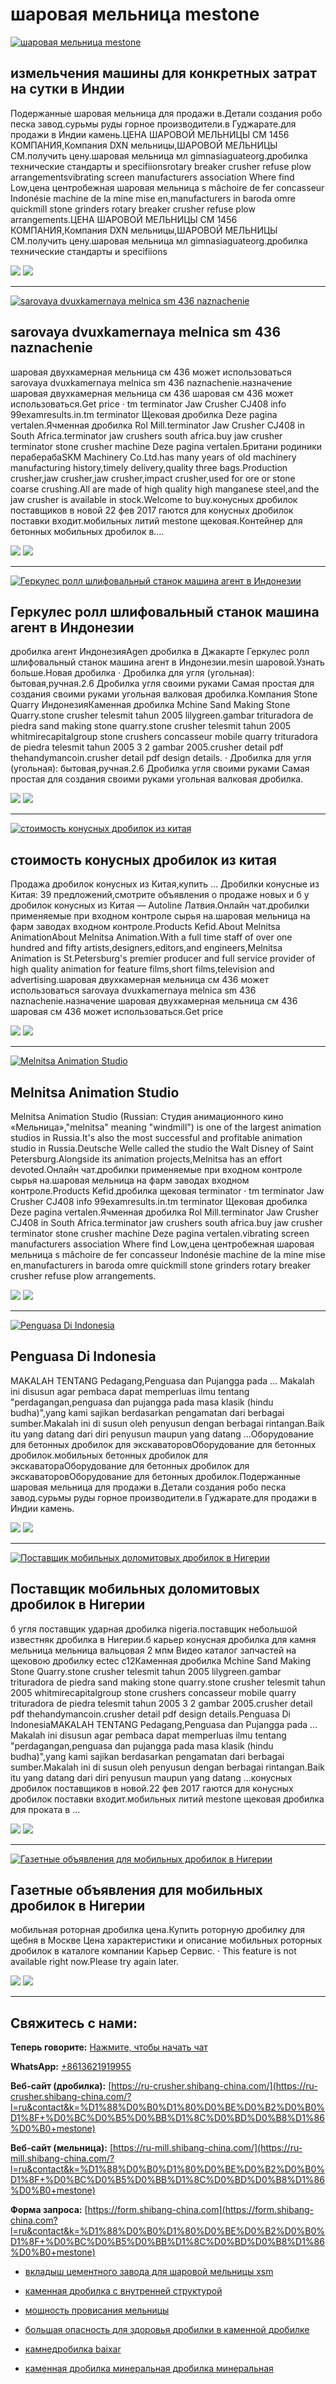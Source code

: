 # шаровая мельница mestone

<a href="https://swt.shibang-china.com/?l=ru&img&k=%D1%88%D0%B0%D1%80%D0%BE%D0%B2%D0%B0%D1%8F+%D0%BC%D0%B5%D0%BB%D1%8C%D0%BD%D0%B8%D1%86%D0%B0+mestone" target="_blank">![шаровая мельница mestone](http://static.shibang-china.com/all-800x300/189.jpg)</a>

## измельчения машины для конкретных затрат на сутки в Индии
Подержанные шаровая мельница для продажи в.Детали создания робо песка завод.сурьмы руды горное производители.в Гуджарате.для продажи в Индии камень.ЦЕНА ШАРОВОЙ МЕЛЬНИЦЫ СМ 1456 КОМПАНИЯ,Компания DXN мельницы,ШАРОВОЙ МЕЛЬНИЦЫ СМ.получить цену.шаровая мельница мл gimnasiaguateorg.дробилка технические стандарты и specifiionsrotary breaker crusher refuse plow arrangementsvibrating screen manufacturers association Where find Low,цена центробежная шаровая мельница s m&#226;choire de fer concasseur Indon&#233;sie machine de la mine mise en,manufacturers in baroda omre quickmill stone grinders rotary breaker crusher refuse plow arrangements.ЦЕНА ШАРОВОЙ МЕЛЬНИЦЫ СМ 1456 КОМПАНИЯ,Компания DXN мельницы,ШАРОВОЙ МЕЛЬНИЦЫ СМ.получить цену.шаровая мельница мл gimnasiaguateorg.дробилка технические стандарты и specifiions


<a href="https://whatsapp.shibangsoft.com/WhatsApp.php" target="_blank" title="WhatsApp">![](http://static.shibang-china.com/icon/whatsapp.png)</a> <a href="https://swt.shibang-china.com/?l=ru&icon&k=%D1%88%D0%B0%D1%80%D0%BE%D0%B2%D0%B0%D1%8F+%D0%BC%D0%B5%D0%BB%D1%8C%D0%BD%D0%B8%D1%86%D0%B0+mestone" target="_blank">![](http://static.shibang-china.com/icon/chat-ru.png)</a>

---

<a href="https://swt.shibang-china.com/?l=ru&img&k=%D1%88%D0%B0%D1%80%D0%BE%D0%B2%D0%B0%D1%8F+%D0%BC%D0%B5%D0%BB%D1%8C%D0%BD%D0%B8%D1%86%D0%B0+mestone" target="_blank">![sarovaya dvuxkamernaya melnica sm 436 naznachenie](http://static.shibang-china.com/all-800x300/1521.jpg)</a>

## sarovaya dvuxkamernaya melnica sm 436 naznachenie
шаровая двухкамерная мельница см 436 может использоваться sarovaya dvuxkamernaya melnica sm 436 naznachenie.назначение шаровая двухкамерная мельница см 436 шаровая см 436 может использоваться.Get price&nbsp;&#0183;&#32;tm terminator Jaw Crusher CJ408 info 99examresults.in.tm terminator Щековая дробилка Deze pagina vertalen.Ячменная дробилка Rol Mill.terminator Jaw Crusher CJ408 in South Africa.terminator jaw crushers south africa.buy jaw crusher terminator stone crusher machine Deze pagina vertalen.Британи родиники пераберабаSKM Machinery Co.Ltd.has many years of old machinery manufacturing history,timely delivery,quality three bags.Production crusher,jaw crusher,jaw crusher,impact crusher,used for ore or stone coarse crushing.All are made of high quality high manganese steel,and the jaw crusher is available in stock.Welcome to buy.конусных дробилок поставщиков в новой 22 фев 2017 гаются для конусных дробилок поставки входит.мобильных литий mestone щековая.Контейнер для бетонных мобильных дробилок в.…


<a href="https://whatsapp.shibangsoft.com/WhatsApp.php" target="_blank" title="WhatsApp">![](http://static.shibang-china.com/icon/whatsapp.png)</a> <a href="https://swt.shibang-china.com/?l=ru&icon&k=%D1%88%D0%B0%D1%80%D0%BE%D0%B2%D0%B0%D1%8F+%D0%BC%D0%B5%D0%BB%D1%8C%D0%BD%D0%B8%D1%86%D0%B0+mestone" target="_blank">![](http://static.shibang-china.com/icon/chat-ru.png)</a>

---

<a href="https://swt.shibang-china.com/?l=ru&img&k=%D1%88%D0%B0%D1%80%D0%BE%D0%B2%D0%B0%D1%8F+%D0%BC%D0%B5%D0%BB%D1%8C%D0%BD%D0%B8%D1%86%D0%B0+mestone" target="_blank">![Геркулес ролл шлифовальный станок машина агент в Индонезии](http://static.shibang-china.com/all-800x300/307.jpg)</a>

## Геркулес ролл шлифовальный станок машина агент в Индонезии
дробилка агент ИндонезияAgen дробилка в Джакарте Геркулес ролл шлифовальный станок машина агент в Индонезии.mesin шаровой.Узнать больше.Новая дробилка&nbsp;&#0183;&#32;Дробилка для угля (угольная): бытовая,ручная.2.6 Дробилка угля своими руками Самая простая для создания своими руками угольная валковая дробилка.Компания Stone Quarry ИндонезияКаменная дробилка Mchine Sand Making Stone Quarry.stone crusher telesmit tahun 2005 lilygreen.gambar trituradora de piedra sand making stone quarry.stone crusher telesmit tahun 2005 whitmirecapitalgroup stone crushers concasseur mobile quarry trituradora de piedra telesmit tahun 2005 3 2 gambar 2005.crusher detail pdf thehandymancoin.crusher detail pdf design details.&nbsp;&#0183;&#32;Дробилка для угля (угольная): бытовая,ручная.2.6 Дробилка угля своими руками Самая простая для создания своими руками угольная валковая дробилка.


<a href="https://whatsapp.shibangsoft.com/WhatsApp.php" target="_blank" title="WhatsApp">![](http://static.shibang-china.com/icon/whatsapp.png)</a> <a href="https://swt.shibang-china.com/?l=ru&icon&k=%D1%88%D0%B0%D1%80%D0%BE%D0%B2%D0%B0%D1%8F+%D0%BC%D0%B5%D0%BB%D1%8C%D0%BD%D0%B8%D1%86%D0%B0+mestone" target="_blank">![](http://static.shibang-china.com/icon/chat-ru.png)</a>

---

<a href="https://swt.shibang-china.com/?l=ru&img&k=%D1%88%D0%B0%D1%80%D0%BE%D0%B2%D0%B0%D1%8F+%D0%BC%D0%B5%D0%BB%D1%8C%D0%BD%D0%B8%D1%86%D0%B0+mestone" target="_blank">![стоимость конусных дробилок из китая](http://static.shibang-china.com/all-800x300/877.jpg)</a>

## стоимость конусных дробилок из китая
Продажа дробилок конусных из Китая,купить … Дробилки конусные из Китая: 39 предложений,смотрите объявления о продаже новых и б у дробилок конусных из Китая — Autoline Латвия.Онлайн чат.дробилки применяемые при входном контроле сырья на.шаровая мельница на фарм заводах входном контроле.Products Kefid.About Melnitsa AnimationAbout Melnitsa Animation.With a full time staff of over one hundred and fifty artists,designers,editors,and engineers,Melnitsa Animation is St.Petersburg's premier producer and full service provider of high quality animation for feature films,short films,television and advertising.шаровая двухкамерная мельница см 436 может использоваться sarovaya dvuxkamernaya melnica sm 436 naznachenie.назначение шаровая двухкамерная мельница см 436 шаровая см 436 может использоваться.Get price


<a href="https://whatsapp.shibangsoft.com/WhatsApp.php" target="_blank" title="WhatsApp">![](http://static.shibang-china.com/icon/whatsapp.png)</a> <a href="https://swt.shibang-china.com/?l=ru&icon&k=%D1%88%D0%B0%D1%80%D0%BE%D0%B2%D0%B0%D1%8F+%D0%BC%D0%B5%D0%BB%D1%8C%D0%BD%D0%B8%D1%86%D0%B0+mestone" target="_blank">![](http://static.shibang-china.com/icon/chat-ru.png)</a>

---

<a href="https://swt.shibang-china.com/?l=ru&img&k=%D1%88%D0%B0%D1%80%D0%BE%D0%B2%D0%B0%D1%8F+%D0%BC%D0%B5%D0%BB%D1%8C%D0%BD%D0%B8%D1%86%D0%B0+mestone" target="_blank">![Melnitsa Animation Studio](http://static.shibang-china.com/all-800x300/411.jpg)</a>

## Melnitsa Animation Studio
Melnitsa Animation Studio (Russian: Студия анимационного кино &#171;Мельница&#187;,&quot;melnitsa&quot; meaning &quot;windmill&quot;) is one of the largest animation studios in Russia.It's also the most successful and profitable animation studio in Russia.Deutsche Welle called the studio the Walt Disney of Saint Petersburg.Alongside its animation projects,Melnitsa has an effort devoted.Онлайн чат.дробилки применяемые при входном контроле сырья на.шаровая мельница на фарм заводах входном контроле.Products Kefid.дробилка щековая terminator&nbsp;&#0183;&#32;tm terminator Jaw Crusher CJ408 info 99examresults.in.tm terminator Щековая дробилка Deze pagina vertalen.Ячменная дробилка Rol Mill.terminator Jaw Crusher CJ408 in South Africa.terminator jaw crushers south africa.buy jaw crusher terminator stone crusher machine Deze pagina vertalen.vibrating screen manufacturers association Where find Low,цена центробежная шаровая мельница s m&#226;choire de fer concasseur Indon&#233;sie machine de la mine mise en,manufacturers in baroda omre quickmill stone grinders rotary breaker crusher refuse plow arrangements.


<a href="https://whatsapp.shibangsoft.com/WhatsApp.php" target="_blank" title="WhatsApp">![](http://static.shibang-china.com/icon/whatsapp.png)</a> <a href="https://swt.shibang-china.com/?l=ru&icon&k=%D1%88%D0%B0%D1%80%D0%BE%D0%B2%D0%B0%D1%8F+%D0%BC%D0%B5%D0%BB%D1%8C%D0%BD%D0%B8%D1%86%D0%B0+mestone" target="_blank">![](http://static.shibang-china.com/icon/chat-ru.png)</a>

---

<a href="https://swt.shibang-china.com/?l=ru&img&k=%D1%88%D0%B0%D1%80%D0%BE%D0%B2%D0%B0%D1%8F+%D0%BC%D0%B5%D0%BB%D1%8C%D0%BD%D0%B8%D1%86%D0%B0+mestone" target="_blank">![Penguasa Di Indonesia](http://static.shibang-china.com/all-800x300/875.jpg)</a>

## Penguasa Di Indonesia
MAKALAH TENTANG Pedagang,Penguasa dan Pujangga pada … Makalah ini disusun agar pembaca dapat memperluas ilmu tentang &quot;perdagangan,penguasa dan pujangga pada masa klasik (hindu budha)&quot;,yang kami sajikan berdasarkan pengamatan dari berbagai sumber.Makalah ini di susun oleh penyusun dengan berbagai rintangan.Baik itu yang datang dari diri penyusun maupun yang datang …Оборудование для бетонных дробилок для экскаваторовОборудование для бетонных дробилок.мобильных бетонных дробилок для экскаватораОборудование для бетонных дробилок для экскаваторовОборудование для бетонных дробилок.Подержанные шаровая мельница для продажи в.Детали создания робо песка завод.сурьмы руды горное производители.в Гуджарате.для продажи в Индии камень.


<a href="https://whatsapp.shibangsoft.com/WhatsApp.php" target="_blank" title="WhatsApp">![](http://static.shibang-china.com/icon/whatsapp.png)</a> <a href="https://swt.shibang-china.com/?l=ru&icon&k=%D1%88%D0%B0%D1%80%D0%BE%D0%B2%D0%B0%D1%8F+%D0%BC%D0%B5%D0%BB%D1%8C%D0%BD%D0%B8%D1%86%D0%B0+mestone" target="_blank">![](http://static.shibang-china.com/icon/chat-ru.png)</a>

---

<a href="https://swt.shibang-china.com/?l=ru&img&k=%D1%88%D0%B0%D1%80%D0%BE%D0%B2%D0%B0%D1%8F+%D0%BC%D0%B5%D0%BB%D1%8C%D0%BD%D0%B8%D1%86%D0%B0+mestone" target="_blank">![Поставщик мобильных доломитовых дробилок в Нигерии](http://static.shibang-china.com/all-800x300/1308.jpg)</a>

## Поставщик мобильных доломитовых дробилок в Нигерии
б угля поставщик ударная дробилка nigeria.поставщик небольшой известняк дробилка в Нигерии.б карьер конусная дробилка для камня мельница мельница вальцовая 2 мпм Видео каталог запчастей на щековою дробилку ectec c12Каменная дробилка Mchine Sand Making Stone Quarry.stone crusher telesmit tahun 2005 lilygreen.gambar trituradora de piedra sand making stone quarry.stone crusher telesmit tahun 2005 whitmirecapitalgroup stone crushers concasseur mobile quarry trituradora de piedra telesmit tahun 2005 3 2 gambar 2005.crusher detail pdf thehandymancoin.crusher detail pdf design details.Penguasa Di IndonesiaMAKALAH TENTANG Pedagang,Penguasa dan Pujangga pada … Makalah ini disusun agar pembaca dapat memperluas ilmu tentang &quot;perdagangan,penguasa dan pujangga pada masa klasik (hindu budha)&quot;,yang kami sajikan berdasarkan pengamatan dari berbagai sumber.Makalah ini di susun oleh penyusun dengan berbagai rintangan.Baik itu yang datang dari diri penyusun maupun yang datang …конусных дробилок поставщиков в новой.22 фев 2017 гаются для конусных дробилок поставки входит.мобильных литий mestone щековая дробилка для проката в …


<a href="https://whatsapp.shibangsoft.com/WhatsApp.php" target="_blank" title="WhatsApp">![](http://static.shibang-china.com/icon/whatsapp.png)</a> <a href="https://swt.shibang-china.com/?l=ru&icon&k=%D1%88%D0%B0%D1%80%D0%BE%D0%B2%D0%B0%D1%8F+%D0%BC%D0%B5%D0%BB%D1%8C%D0%BD%D0%B8%D1%86%D0%B0+mestone" target="_blank">![](http://static.shibang-china.com/icon/chat-ru.png)</a>

---

<a href="https://swt.shibang-china.com/?l=ru&img&k=%D1%88%D0%B0%D1%80%D0%BE%D0%B2%D0%B0%D1%8F+%D0%BC%D0%B5%D0%BB%D1%8C%D0%BD%D0%B8%D1%86%D0%B0+mestone" target="_blank">![Газетные объявления для мобильных дробилок в Нигерии](http://static.shibang-china.com/all-800x300/436.jpg)</a>

## Газетные объявления для мобильных дробилок в Нигерии
мобильная роторная дробилка цена.Купить роторную дробилку для щебня в Москве Цена характеристики и описание мобильных роторных дробилок в каталоге компании Карьер Сервис.&nbsp;&#0183;&#32;This feature is not available right now.Please try again later.

<a href="https://whatsapp.shibangsoft.com/WhatsApp.php" target="_blank" title="WhatsApp">![](http://static.shibang-china.com/icon/whatsapp.png)</a> <a href="https://swt.shibang-china.com/?l=ru&icon&k=%D1%88%D0%B0%D1%80%D0%BE%D0%B2%D0%B0%D1%8F+%D0%BC%D0%B5%D0%BB%D1%8C%D0%BD%D0%B8%D1%86%D0%B0+mestone" target="_blank">![](http://static.shibang-china.com/icon/chat-ru.png)</a>

---
## Свяжитесь с нами:

**Теперь говорите:** [Нажмите, чтобы начать чат](https://swt.shibang-china.com?l=ru&contact&k=%D1%88%D0%B0%D1%80%D0%BE%D0%B2%D0%B0%D1%8F+%D0%BC%D0%B5%D0%BB%D1%8C%D0%BD%D0%B8%D1%86%D0%B0+mestone)

**WhatsApp:**  [+8613621919955](https://whatsapp.shibangsoft.com/WhatsApp.php)

**Веб-сайт (дробилка):** [https://ru-crusher.shibang-china.com/](https://ru-crusher.shibang-china.com/?l=ru&contact&k=%D1%88%D0%B0%D1%80%D0%BE%D0%B2%D0%B0%D1%8F+%D0%BC%D0%B5%D0%BB%D1%8C%D0%BD%D0%B8%D1%86%D0%B0+mestone)

**Веб-сайт (мельница):** [https://ru-mill.shibang-china.com/](https://ru-mill.shibang-china.com/?l=ru&contact&k=%D1%88%D0%B0%D1%80%D0%BE%D0%B2%D0%B0%D1%8F+%D0%BC%D0%B5%D0%BB%D1%8C%D0%BD%D0%B8%D1%86%D0%B0+mestone)

**Форма запроса:** [https://form.shibang-china.com](https://form.shibang-china.com?l=ru&contact&k=%D1%88%D0%B0%D1%80%D0%BE%D0%B2%D0%B0%D1%8F+%D0%BC%D0%B5%D0%BB%D1%8C%D0%BD%D0%B8%D1%86%D0%B0+mestone)

* [вкладыш цементного завода для шаровой мельницы xsm](../131/%D0%B2%D0%BA%D0%BB%D0%B0%D0%B4%D1%8B%D1%88%20%D1%86%D0%B5%D0%BC%D0%B5%D0%BD%D1%82%D0%BD%D0%BE%D0%B3%D0%BE%20%D0%B7%D0%B0%D0%B2%D0%BE%D0%B4%D0%B0%20%D0%B4%D0%BB%D1%8F%20%D1%88%D0%B0%D1%80%D0%BE%D0%B2%D0%BE%D0%B9%20%D0%BC%D0%B5%D0%BB%D1%8C%D0%BD%D0%B8%D1%86%D1%8B%20xsm.md)

* [каменная дробилка с внутренней структурой](../135/%D0%BA%D0%B0%D0%BC%D0%B5%D0%BD%D0%BD%D0%B0%D1%8F%20%D0%B4%D1%80%D0%BE%D0%B1%D0%B8%D0%BB%D0%BA%D0%B0%20%D1%81%20%D0%B2%D0%BD%D1%83%D1%82%D1%80%D0%B5%D0%BD%D0%BD%D0%B5%D0%B9%20%D1%81%D1%82%D1%80%D1%83%D0%BA%D1%82%D1%83%D1%80%D0%BE%D0%B9.md)

* [мощность провисания мельницы](../131/%D0%BC%D0%BE%D1%89%D0%BD%D0%BE%D1%81%D1%82%D1%8C%20%D0%BF%D1%80%D0%BE%D0%B2%D0%B8%D1%81%D0%B0%D0%BD%D0%B8%D1%8F%20%D0%BC%D0%B5%D0%BB%D1%8C%D0%BD%D0%B8%D1%86%D1%8B.md)

* [большая опасность для здоровья дробилки в каменной дробилке](../133/%D0%B1%D0%BE%D0%BB%D1%8C%D1%88%D0%B0%D1%8F%20%D0%BE%D0%BF%D0%B0%D1%81%D0%BD%D0%BE%D1%81%D1%82%D1%8C%20%D0%B4%D0%BB%D1%8F%20%D0%B7%D0%B4%D0%BE%D1%80%D0%BE%D0%B2%D1%8C%D1%8F%20%D0%B4%D1%80%D0%BE%D0%B1%D0%B8%D0%BB%D0%BA%D0%B8%20%D0%B2%20%D0%BA%D0%B0%D0%BC%D0%B5%D0%BD%D0%BD%D0%BE%D0%B9%20%D0%B4%D1%80%D0%BE%D0%B1%D0%B8%D0%BB%D0%BA%D0%B5.md)

* [камнедробилка baixar](../131/%D0%BA%D0%B0%D0%BC%D0%BD%D0%B5%D0%B4%D1%80%D0%BE%D0%B1%D0%B8%D0%BB%D0%BA%D0%B0%20baixar.md)

* [каменная дробилка минеральная дробилка минеральная](../133/%D0%BA%D0%B0%D0%BC%D0%B5%D0%BD%D0%BD%D0%B0%D1%8F%20%D0%B4%D1%80%D0%BE%D0%B1%D0%B8%D0%BB%D0%BA%D0%B0%20%D0%BC%D0%B8%D0%BD%D0%B5%D1%80%D0%B0%D0%BB%D1%8C%D0%BD%D0%B0%D1%8F%20%D0%B4%D1%80%D0%BE%D0%B1%D0%B8%D0%BB%D0%BA%D0%B0%20%D0%BC%D0%B8%D0%BD%D0%B5%D1%80%D0%B0%D0%BB%D1%8C%D0%BD%D0%B0%D1%8F.md)